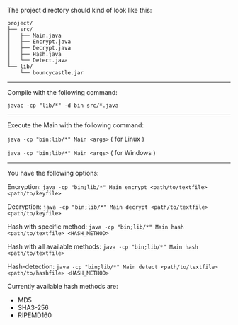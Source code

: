 The project directory should kind of look like this:

```
project/
├── src/
│   ├── Main.java
│   ├── Encrypt.java
│   ├── Decrypt.java
│   ├── Hash.java
│   └── Detect.java
└── lib/
    └── bouncycastle.jar
```

----------------------------------------------------------------------------------------------------------------------------

Compile with the following command:

```javac -cp "lib/*" -d bin src/*.java```

----------------------------------------------------------------------------------------------------------------------------

Execute the Main with the following command:

```java -cp "bin:lib/*" Main <args>``` ( for Linux )

```java -cp "bin;lib/*" Main <args>``` ( for Windows )

----------------------------------------------------------------------------------------------------------------------------

You have the following options:

Encryption:
```java -cp "bin;lib/*" Main encrypt <path/to/textfile> <path/to/keyfile>```

Decryption:
```java -cp "bin;lib/*" Main decrypt <path/to/textfile> <path/to/keyfile>```

Hash with specific method:
```java -cp "bin;lib/*" Main hash <path/to/textfile> <HASH_METHOD>```

Hash with all available methods:
```java -cp "bin;lib/*" Main hash <path/to/textfile>```

Hash-detection:
```java -cp "bin;lib/*" Main detect <path/to/textfile> <path/to/hashfile> <HASH_METHOD>```

Currently available hash methods are:

- MD5
- SHA3-256
- RIPEMD160